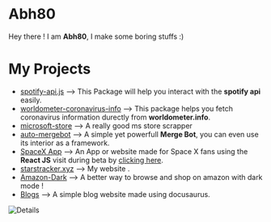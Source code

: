 # Abh80
Hey there ! I am **Abh80**, I make some boring stuffs :)
# My Projects
- [spotify-api.js](https://github.com/spotify-api/spotify-api.js) -->
This Package will help you interact with the **spotify api** easily.
- [worldometer-coronavirus-info](https://github.com/abh80/worldometer-coronavirus-info) -->
This package helps you fetch coronavirus information durectly from **worldometer.info**.
- [microsoft-store](https://github.com/abh80/microsoft-store) --> A really good ms store scrapper
- [auto-mergebot](https://github.com/abh80/auto-mergebot) --> A simple yet powerfull **Merge Bot**, you can even use its interior as a framework.
- [SpaceX App](https://github.com/abh80/spacexapp) --> An App or website made for Space X fans using the **React JS** visit during beta by [clicking here](https://spacex.starstracker.xyz/).
- [starstracker.xyz](https://github.com/abh80/starstracker.xyz) --> My website .
- [Amazon-Dark](https://github.com/abh80/Amazon-Dark) --> A better way to browse and shop on amazon with dark mode !
- [Blogs](https://github.com/abh80/blogs) --> A simple blog website made using docusaurus.

![Details](https://github-readme-stats.vercel.app/api?username=abh80&theme=algolia)
